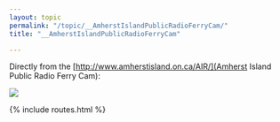 ```yaml
---
layout: topic
permalink: "/topic/__AmherstIslandPublicRadioFerryCam/"
title: "__AmherstIslandPublicRadioFerryCam"

---
```


Directly from the [http://www.amherstisland.on.ca/AIR/](Amherst Island Public Radio Ferry Cam):

<img src="http://www.amherstisland.on.ca/AIR/capture1.jpg">

{% include routes.html %}
